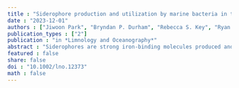 ```yaml
---
title : "Siderophore production and utilization by marine bacteria in the North Pacific Ocean"
date : "2023-12-01"
authors : ["Jiwoon Park", "Bryndan P. Durham", "Rebecca S. Key", "Ryan D. Groussman", "Zinka Bartolek", "Paulina Pinedo-Gonzalez", "Nicholas J. Hawco", "Seth G. John", "Michael C. G. Carlson", "Debbie Lindell", "Lauren W. Juranek", "Sara Ferrón", "François Ribalet", "E. Virginia Armbrust", "Anitra E. Ingalls", "R Bundy", "elle M."]
publication_types : ["2"]
publication : "in *Limnology and Oceanography*"
abstract : "Siderophores are strong iron-binding molecules produced and utilized by microbes to acquire the limiting nutrient iron (Fe) from their surroundings. Despite their importance as a component of the iron-binding ligand pool in seawater, data on the distribution of siderophores and the microbes that use them are limited. Here, we measured the concentrations and types of dissolved siderophores during two cruises in April 2016 and June 2017 that transited from the iron-replete, low-macronutrient North Pacific Subtropical Gyre through the North Pacific Transition Zone (NPTZ) to the iron-deplete, high-macronutrient North Pacific Subarctic Frontal Zone (SAFZ). Surface siderophore concentrations in 2017 were higher in the NPTZ (4.0–13.9 pM) than the SAFZ (1.2–5.1 pM), which may be partly attributed to stimulated siderophore production by environmental factors such as dust-derived iron concentrations (up to 0.51 nM). Multiple types of siderophores were identified on both cruises, including ferrioxamines, amphibactins, and iron-free forms of photoreactive siderophores, which suggest active production and use of diverse siderophores across latitude and depth. Siderophore biosynthesis and uptake genes and transcripts were widespread across latitude, and higher abundances of these genes and transcripts at higher latitudes may reflect active siderophore-mediated iron uptake by the local bacterial community across the North Pacific. The variability in the taxonomic composition of bacterial communities that transcribe putative ferrioxamine, amphibactin, and salmochelin transporter genes at different latitudes further suggests that the microbial groups involved in active siderophore production and usage change depending on local conditions."
featured : false
share: false
doi : "10.1002/lno.12373"
math : false
---
```

